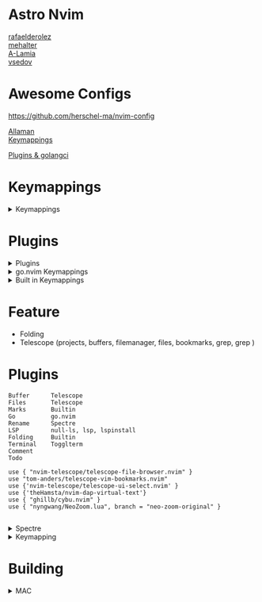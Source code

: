 # Astro Nvim
[rafaelderolez](https://github.com/rafaelderolez/astronvim)  
[mehalter](https://code.mehalter.com/AstroNvim_user/~files)  
[A-Lamia](https://github.com/A-Lamia/AstroNvim-conf)  
[vsedov](https://github.com/vsedov/nvim)

# Awesome Configs
https://github.com/herschel-ma/nvim-config

[Allaman](https://github.com/Allaman/nvim)
<BR/>
[Keymappings](https://github.com/Lazytangent/nvim-conf)
<BR/>

[Plugins & golangci](https://github.com/fablol/.cfg/tree/master/.config/nvim)

# Keymappings
<details>
  <summary>Keymappings</summary>
    
  ```
  \2    Telescope Buffers
  \t    Trouble
  \w    Telescope search <cword>
  \s    Telescope search word
  \3    LazyGit
  R     Replace
    
  ```
</details>

# Plugins
<details>
  <summary>Plugins</summary>
    
  ```
  Better Quick Fix (bqf)
  go.nvim
  Spectre
  Telescope (file, buffer, projects)
    
  ```
</details>
  

<details>
  <summary>go.nvim Keymappings</summary>
    
  ```  
  :ReplToggle
  :GoBreakToggle
  :GoDebug [OPTIONS]
    -c, --compile         compile and run\n"
    -r, --run             run\n"
    -t, --test            run tests\n"
    -R, --restart         restart\n"
    -s, --stop            stop\n"
    -h, --help            display this help and exit\n"
    -n, --nearest         debug nearest file\n"
    -p, --package         debug package\n"
    -f, --file            display file\n"
    -b, --breakpoint      set breakpoint\n"
    -T, --tag             set tag"
  
  DAP
    r = run
    c = continue
    n = step_over
    s = step_into
    o = step_out
    S = stop
    u = up
    D = down
    C = run_to_cursor
    b = toggle_breakpoint
    P = pause
```  
</details>
  
<details>
  <summary>Built in Keymappings</summary>
    
  ```
  tabe  Open New tab
  tabn  Go to next tab
  tabp  Go to previous tab
  tabm  Move tab
  tabc  Close tab
  gt    Goto next tab
  gp    Goto previous tab    
  ```
</details>  
  
# Feature
  - Folding
  - Telescope (projects, buffers, filemanager, files, bookmarks, grep, grep <cword>)

# Plugins
  
```
Buffer      Telescope
Files       Telescope
Marks       Builtin
Go          go.nvim
Rename      Spectre
LSP         null-ls, lsp, lspinstall
Folding     Builtin
Terminal    Togglterm
Comment
Todo
  
use { "nvim-telescope/telescope-file-browser.nvim" }
use "tom-anders/telescope-vim-bookmarks.nvim"
use {'nvim-telescope/telescope-ui-select.nvim' }
use {'theHamsta/nvim-dap-virtual-text'}
use { "ghillb/cybu.nvim" }
use { "nyngwang/NeoZoom.lua", branch = "neo-zoom-original" }
 
```
<details>
  <summary>Spectre</summary>
    
  ```
  <CR>  Goto Current File
  c     Input Replace
  t     Toggle Line
  o     Show Options
  R     Replace
    
  ```
</details>
<details>
  <summary>Keymapping</summary>
    
  ```
  ```
</details>

  
# Building
<details>
  <summary>MAC</summary>
    
  ```
#!/bin/bash

SDKROOT=/Applications/Xcode.app/Contents/Developer/Platforms/MacOSX.platform/Developer/SDKs/MacOSX11.0.sdk
INSTALL_PATH=$HOME/.local/apps/nvim

rm -rf neovim
rm -rf /usr/local/bin/nvim
rm -rf /usr/local/share/nvim
rm -rf /usr/local/lib/nvim

if [ -d "$INSTALL_PATH" ]; then rm -rf ${INSTALL_PATH}; fi

mkdir -p ${INSTALL_PATH}
brew install ninja libtool automake cmake pkg-config gettext
git clone https://github.com/neovim/neovim.git && cd neovim
git tag -d nightly
git tag nightly
make CMAKE_BUILD_TYPE=Release CMAKE_INSTALL_PREFIX=$INSTALL_PATH SDKROOT=$SDKROOT MACOSX_DEPLOYMENT_TARGET=11.0
make install
cd ..
rm -rf ~/neovim
ln -s ${INSTALL_PATH}/bin/nvim /usr/local/bin/nvim
ln -s ${INSTALL_PATH}/share/nvim /usr/local/share/nvim
ln -s ${INSTALL_PATH}/lib/nvim /usr/local/lib/nvim
  ```
</details>

